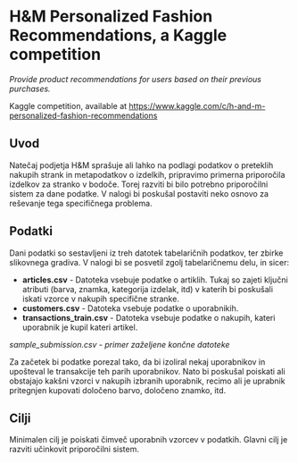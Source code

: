 # H&M Personalized Fashion Recommendations, a Kaggle competition
*Provide product recommendations for users based on their previous purchases.*

Kaggle competition, available at https://www.kaggle.com/c/h-and-m-personalized-fashion-recommendations

## Uvod

Natečaj podjetja H&M sprašuje ali lahko na podlagi podatkov o preteklih nakupih strank in metapodatkov o izdelkih, pripravimo primerna priporočila izdelkov za stranko v bodoče. Torej razviti bi bilo potrebno priporočilni sistem za dane podatke. V nalogi bi poskušal postaviti neko osnovo za reševanje tega specifičnega problema.

## Podatki

Dani podatki so sestavljeni iz treh datotek tabelaričnih podatkov, ter zbirke slikovnega gradiva. V nalogi bi se posvetil zgolj tabelaričnemu delu, in sicer:

* **articles.csv** - Datoteka vsebuje podatke o artiklih. Tukaj so zajeti ključni atributi (barva, znamka, kategorija izdelak, itd) v katerih bi poskušali iskati vzorce v nakupih specifične stranke.
* **customers.csv** - Datoteka vsebuje podatke o uporabnikih.
* **transactions_train.csv** - Datoteka vsebuje podatke o nakupih, kateri uporabnik je kupil kateri artikel.

*sample_submission.csv - primer zaželjene končne datoteke*

Za začetek bi podatke porezal tako, da bi izoliral nekaj uporabnikov in upošteval le transakcije teh parih uporabnikov. Nato bi poskušal poiskati ali obstajajo kakšni vzorci v nakupih izbranih uporabnik, recimo ali je uprabnik pritegnjen kupovati določeno barvo, določeno znamko, itd.

## Cilji

Minimalen cilj je poiskati čimveč uporabnih vzorcev v podatkih. Glavni cilj je razviti učinkovit priporočilni sistem.
